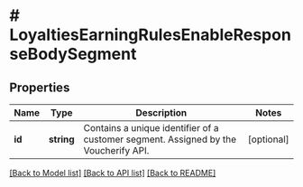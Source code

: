 # # LoyaltiesEarningRulesEnableResponseBodySegment

## Properties

Name | Type | Description | Notes
------------ | ------------- | ------------- | -------------
**id** | **string** | Contains a unique identifier of a customer segment. Assigned by the Voucherify API. | [optional]

[[Back to Model list]](../../README.md#models) [[Back to API list]](../../README.md#endpoints) [[Back to README]](../../README.md)
